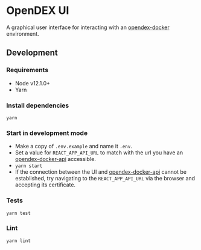 # OpenDEX UI

A graphical user interface for interacting with an [opendex-docker](https://github.com/opendexnetwork/opendex-docker) environment.

## Development

### Requirements

- Node v12.1.0+
- Yarn

### Install dependencies

`yarn`

### Start in development mode

- Make a copy of `.env.example` and name it `.env`.
- Set a value for `REACT_APP_API_URL` to match with the url you have an [opendex-docker-api](https://github.com/opendexnetwork/opendex-docker-api) accessible.
- `yarn start`
- If the connection between the UI and [opendex-docker-api](https://github.com/opendexnetwork/opendex-docker-api) cannot be established, try navigating to the `REACT_APP_API_URL` via the browser and accepting its certificate.

### Tests

`yarn test`

### Lint

`yarn lint`
